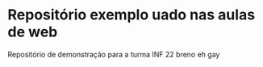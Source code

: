# Repositório exemplo uado nas aulas de web
Repositório de demonstração para a turma INF 22
breno eh gay
